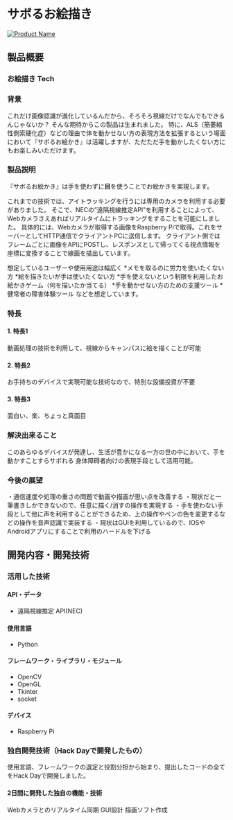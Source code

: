# サボるお絵描き

[![Product Name](image.png)](https://www.youtube.com/watch?v=G5rULR53uMk)

## 製品概要
### お絵描き Tech

### 背景
これだけ画像認識が進化しているんだから、そろそろ視線だけでなんでもできるんじゃないか？
そんな期待からこの製品は生まれました。
特に、ALS（筋萎縮性側索硬化症）などの理由で体を動かせない方の表現方法を拡張するという場面において『サボるお絵かき』は活躍しますが、ただただ手を動かしたくない方にもお楽しみいただけます。

### 製品説明
『サボるお絵かき』は手を使わずに**目**を使うことでお絵かきを実現します。

これまでの技術では、アイトラッキングを行うには専用のカメラを利用する必要がありました。
そこで、NECの”遠隔視線推定API”を利用することによって、Webカメラさえあればリアルタイムにトラッキングをすることを可能にしました。
具体的には、Webカメラが取得する画像をRaspberry Piで取得。これをサーバーとしてHTTP通信でクライアントPCに送信します。
クライアント側ではフレームごとに画像をAPIにPOSTし、レスポンスとして帰ってくる視点情報を座標に変換することで線画を描出しています。

想定しているユーザーや使用用途は幅広く
*メモを取るのに労力を使いたくない方
*絵を描きたいが手は使いたくない方
*手を使えないという制限を利用したお絵かきゲーム（何を描いたか当てる）
*手を動かせない方のための支援ツール
*健常者の障害体験ツール
などを想定しています。

### 特長

#### 1. 特長1
動画処理の技術を利用して、視線からキャンパスに絵を描くことが可能

#### 2. 特長2
お手持ちのデバイスで実現可能な技術なので、特別な設備投資が不要

#### 3. 特長3
面白い、楽、ちょっと真面目

### 解決出来ること
このあらゆるデバイスが発達し、生活が豊かになる一方の世の中において、手を動かすことすらサボれる
身体障碍者向けの表現手段として活用可能。

### 今後の展望
・通信速度や処理の重さの問題で動画や描画が思い点を改善する
・現状だと一筆書きしかできないので、任意に描く/消すの操作を実現する
・手を使わない手段として他に声を利用することができるため、上の操作やペンの色を変更するなどの操作を音声認識で実装する
・現状はGUIを利用しているので、IOSやAndroidアプリにすることで利用のハードルを下げる

## 開発内容・開発技術

### 活用した技術
#### API・データ
* 遠隔視線推定 API(NEC)

#### 使用言語
* Python

#### フレームワーク・ライブラリ・モジュール
* OpenCV
* OpenGL
* Tkinter
* socket

#### デバイス
* Raspberry Pi

### 独自開発技術（Hack Dayで開発したもの）
使用言語、フレームワークの選定と役割分担から始まり、提出したコードの全てをHack Dayで開発しました。


#### 2日間に開発した独自の機能・技術
Webカメラとのリアルタイム同期
GUI設計
描画ソフト作成
